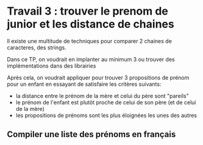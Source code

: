 # Travail 3 : trouver le prenom de junior et les distance de chaines

Il existe une multitude de techniques pour comparer 2 chaines de caracteres, des strings.

Dans ce TP, on voudrait en implanter au minimum 3 ou trouver des implémentations dans des librairies

Après cela, on voudrait appliquer pour trouver 3 propositions de prénom pour un enfant en essayant de satisfaire les critères suivants:
- la distance entre le prénom de la mère et celui du père sont "pareils"
- le prénom de l'enfant est plutôt proche de celui de son père (et de celui de la mère)
- les propositions de prénoms sont les plus éloignées les unes des autres

## Compiler une liste des prénoms en français